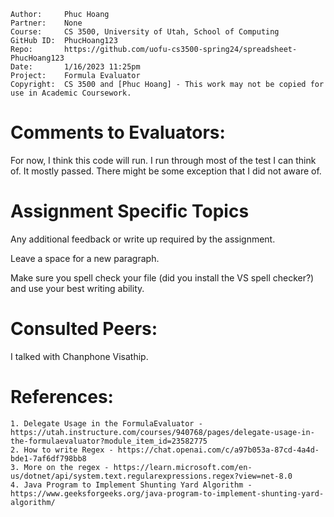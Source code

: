 ```
Author:     Phuc Hoang
Partner:    None
Course:     CS 3500, University of Utah, School of Computing
GitHub ID:  PhucHoang123
Repo:       https://github.com/uofu-cs3500-spring24/spreadsheet-PhucHoang123
Date:       1/16/2023 11:25pm
Project:    Formula Evaluator
Copyright:  CS 3500 and [Phuc Hoang] - This work may not be copied for use in Academic Coursework.
```

# Comments to Evaluators:
For now, I think this code will run. I run through most of the test I can think of. It mostly passed.
There might be some exception that I did not aware of.
# Assignment Specific Topics
Any additional feedback or write up required by the assignment.

Leave a space for a new paragraph.

Make sure you spell check your file (did you install the VS spell checker?) and use your best writing ability.

# Consulted Peers:

I talked with Chanphone Visathip. 

# References:

    1. Delegate Usage in the FormulaEvaluator - https://utah.instructure.com/courses/940768/pages/delegate-usage-in-the-formulaevaluator?module_item_id=23582775
    2. How to write Regex - https://chat.openai.com/c/a97b053a-87cd-4a4d-bde1-7af6df798bb8
    3. More on the regex - https://learn.microsoft.com/en-us/dotnet/api/system.text.regularexpressions.regex?view=net-8.0
    4. Java Program to Implement Shunting Yard Algorithm - https://www.geeksforgeeks.org/java-program-to-implement-shunting-yard-algorithm/